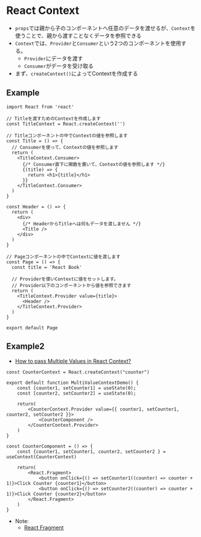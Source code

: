 # React Context

- `props`では親から子のコンポーネントへ任意のデータを渡せるが、`Context`を使うことで、親から渡すことなくデータを参照できる
- `Context`では、`Provider`と`Consumer`という2つのコンポーネントを使用する。
  - `Provider`にデータを渡す
  - `Consumer`がデータを受け取る
- まず、`createContext()`によってContextを作成する

## Example
```tsx
import React from 'react'

// Titleを渡すためのContextを作成します
const TitleContext = React.createContext('')

// Titleコンポーネントの中でContextの値を参照します
const Title = () => {
  // Consumerを使って、Contextの値を参照します
  return (
    <TitleContext.Consumer>
      {/* Consumer直下に関数を置いて、Contextの値を参照します */}
      {(title) => {
        return <h1>{title}</h1>
      }}
    </TitleContext.Consumer>
  )
}

const Header = () => {
  return (
    <div>
      {/* HeaderからTitleへは何もデータを渡しません */}
      <Title />
    </div>
  )
}

// Pageコンポーネントの中でContextに値を渡します
const Page = () => {
  const title = 'React Book'

  // Providerを使いContextに値をセットします。
  // Provider以下のコンポーネントから値を参照できます
  return (
    <TitleContext.Provider value={title}>
      <Header />
    </TitleContext.Provider>
  )
}

export default Page
```

## Example2
- [How to pass Multiple Values in React Context?]()
```tsx
const CounterContext = React.createContext("counter")

export default function MultiValueContextDemo() {
    const [counter1, setCounter1] = useState(0);
    const [counter2, setCounter2] = useState(0);

    return(
        <CounterContext.Provider value={{ counter1, setCounter1, counter2, setCounter2 }}>
            <CounterComponent />
        </CounterContext.Provider>
    )
}

const CounterComponent = () => {
    const {counter1, setCounter1, counter2, setCounter2 } = useContext(CounterContext)

    return(
        <React.Fragment>
            <button onClick={() => setCounter1((counter) => counter + 1)}>Click Counter {counter1}</button>
            <button onClick={() => setCounter2((counter) => counter + 1)}>Click Counter {counter2}</button>
        </React.Fragment>
    )
}
```
- Note:
  - [React Fragment](https://reactjs.org/docs/fragments.html)